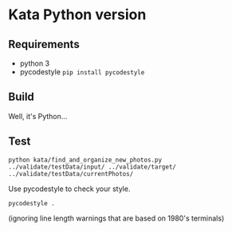 # Kata Python version

## Requirements

- python 3
- pycodestyle `pip install pycodestyle`

## Build

Well, it's Python...

## Test

```
python kata/find_and_organize_new_photos.py ../validate/testData/input/ ../validate/target/ ../validate/testData/currentPhotos/
```

Use pycodestyle to check your style.

```
pycodestyle .
```

(ignoring line length warnings that are based on 1980's terminals)

